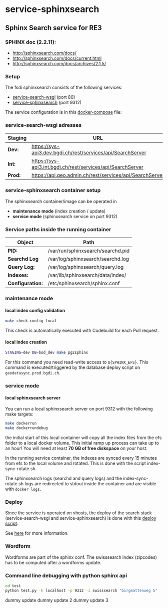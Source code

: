service-sphinxsearch
====================

Sphinx Search service for RE3
---------------------------------------------------

### SPHINX doc (2.2.11):

- http://sphinxsearch.com/docs/
- http://sphinxsearch.com/docs/current.html
- http://sphinxsearch.com/docs/archives/2.1.5/

### Setup
The fsdi sphinxsearch consists of the following services:
* [service-search-wsgi](https://github.com/geoadmin/service-search-wsgi) (port 80)
* [service-sphinxsearch](https://github.com/geoadmin/service-sphinxsearch) (port 9312)

The service configuration is in this [docker-compose](https://github.com/geoadmin/infra-vhost/blob/master/systems/api3/service-search/base/docker-compose.yml) file:

### service-search-wsgi adresses

Staging          | URL
-----------------|------------------------------------------|
**Dev:**         | https://sys-api3.dev.bgdi.ch/rest/services/api/SearchServer  |
**Int:**         | https://sys-api3.int.bgdi.ch/rest/services/api/SearchServer  |
**Prod:**        | https://api.geo.admin.ch/rest/services/api/SearchServer |

### service-sphinxsearch container setup

The sphinxsearch container/image can be operated in
* **maintenance mode** (index creation / update)
* **service mode** (sphinxsearch service on port 9312)

### Service paths inside the running container

Object            | Path
------------------|-----------------------------------|
**PID:**          | /var/run/sphinxsearch/searchd.pid |
**Searchd Log**   | /var/log/sphinxsearch/searchd.log |
**Query Log:**    | /var/log/sphinxsearch/query.log   |
**Indexes:**      | /var/lib/sphinxsearch/data/index/ |
**Configuration:**| /etc/sphinxsearch/sphinx.conf     |

### maintenance mode
#### local index config validation
```bash
make check-config-local
```
This check is automatically executed with Codebuild for each Pull request.

#### local index creation
```bash
STAGING=dev DB=bod_dev make pg2sphinx
```
For this command you need read-write access to `${SPHINX_EFS}`.
This command is executed/triggered by the database deploy script on `geodatasync.prod.bgdi.ch`.

### service mode
#### local sphinxsearch server
You can run a local sphinxsearch server on port 9312 with the following make targets:
```bash
make dockerrun
make dockerrundebug
```

the initial start of this local container will copy all the index files from the efs folder to a local docker volume. This initial ramp up process can take up to an hour! You will need at least **70 GB of free diskspace** on your host.

In the running service container, the indexes are synced every 15 minutes from efs to the local volume and rotated. This is done with the script index-sync-rotate.sh.

The sphinxsearch logs (searchd and query logs) and the index-sync-rotate.sh logs are redirected to stdout inside the container and are visible with `docker logs`.

### Deploy
Since the service is operated on vhosts, the deploy of the search stack (service-search-wsgi and service-sphinxsearch) is done with this [deploy script](https://github.com/geoadmin/infra-vhost/blob/master/deploy.sh).

See [here](https://github.com/geoadmin/doc-guidelines/blob/master/DEPLOY.md#1-sphinx-search---int) for more information.

### Wordform

Wordforms are part of the sphinx conf.
The swisssearch index (zipcodes) has to be computed after a wordforms update.

### Command line debugging with python sphinx api
```bash
cd test
python test.py -h localhost -p 9312 -i swisssearch "birgmattenweg 5"
```

dummy update
dummy update 2
dummy update 3
